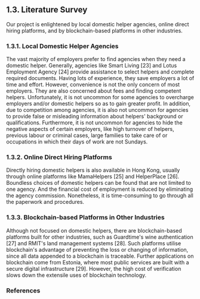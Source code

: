 ## 1.3. Literature Survey

Our project is enlightened by local domestic helper agencies, online direct hiring platforms, and by blockchain-based platforms in other industries.

### 1.3.1. Local Domestic Helper Agencies

The vast majority of employers prefer to find agencies when they need a domestic helper.
Generally, agencies like Smart Living [23] and Lotus Employment Agency [24] provide assistance to select helpers and complete required documents.
Having lots of experience, they save employers a lot of time and effort.
However, convenience is not the only concern of most employers.
They are also concerned about fees and finding competent helpers.
Unfortunately, it is not uncommon for some agencies to overcharge employers and/or domestic helpers so as to gain greater profit.
In addition, due to competition among agencies, it is also not uncommon for agencies to provide false or misleading information about helpers' background or qualifications.
Furthermore, it is not uncommon for agencies to hide the negative aspects of certain employers, like high turnover of helpers, previous labour or criminal cases, large families to take care of or occupations in which their days of work are not Sundays.

### 1.3.2. Online Direct Hiring Platforms

Directly hiring domestic helpers is also available in Hong Kong, usually through online platforms like MamaHelpers [25] and HelperPlace [26].
Boundless choices of domestic helpers can be found that are not limited to one agency.
And the financial cost of employment is reduced by eliminating the agency commission.
Nonetheless, it is time-consuming to go through all the paperwork and procedures.

### 1.3.3. Blockchain-based Platforms in Other Industries

Although not focused on domestic helpers, there are blockchain-based platforms built for other industries, such as Guardtime's wine authentication [27] and RMIT's land management systems [28].
Such platforms utilise blockchain's advantage of preventing the loss or changing of information, since all data appended to a blockchain is traceable.
Further applications on blockchain come from Estonia, where most public services are built with a secure digital infrastructure [29].
However, the high cost of verification slows down the extensile uses of blockchain technology.

### References

<!-- The preferred reference style is IEEE reference style (version 11.12.2018). See <https://www.cse.ust.hk/ct/fyp/reports/content/ieee_style.html> and <http://journals.ieeeauthorcenter.ieee.org/wp-content/uploads/sites/7/IEEE-Reference-Guide.pdf>.
- Format for websites: [author names]. "[page title]." [website title]. [URL] (accessed [date of access (e.g. Mar. 1, 2000/ Mar. 2000)]).
- Format for books: [author names], "[chapter title]," in [book title (in italic type)], [edition number]th ed. [publisher city], [publisher US state], [publisher country]: [publisher name], [year], ch. [chapter number], sec. [section number], [page range].
- Format for online conference proceedings: [author names], "[paper title]," in [conference name (in italic type)], [year], [page range]. [Online]. Available: [URL]
- Format for lecture notes: [author names]. ([year]). [lecture title] [[type of medium]]. Available: [URL]
- Format for online manuals: [author names]. [manual title (in italic type)], [edition number]th ed. ([year]). Accessed: [date of access]. [Online]. Available: [URL]
- Format for online reports: [author names], "[report title]," [company name], [company city], [company US state], [company country], Rep. [report number], [date]. Accessed: [date of access]. [Online]. Available: [URL]
- Format for online videos: [video owner/creator], [location]. [video title (in italic type)]. [release date]. Accessed: [date of access]. [Online Video]. Available: [URL] -->
